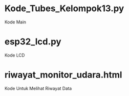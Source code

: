 # Kode_Tubes_Kelompok13.py
Kode Main

# esp32_lcd.py
Kode LCD

# riwayat_monitor_udara.html
Kode Untuk Melihat Riwayat Data

